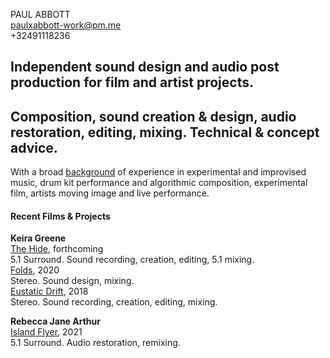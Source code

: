 PAUL ABBOTT  
paulxabbott-work@pm.me    
+32491118236  

## Independent sound design and audio post production for film and artist projects.

## Composition, sound creation & design, audio restoration, editing, mixing. Technical & concept advice.

With a broad [background](http://www.paulabbott.net) of experience in experimental and improvised music, drum kit performance and algorithmic composition, experimental film, artists moving image and live performance.

#### Recent Films & Projects

__Keira Greene__   
[The Hide](#), forthcoming  
5.1 Surround. Sound recording, creation, editing, 5.1 mixing.  
[Folds](https://lux.org.uk/work/folds), 2020  
Stereo. Sound design, mixing.  
[Eustatic Drift](https://lux.org.uk/work/eustatic-drift), 2018  
Stereo. Sound recording, creation, editing, mixing.  

__Rebecca Jane Arthur__  
[Island Flyer](https://elephy.org/works/island-flyer-a-postcard-from-the-isle-of-wight?profile=rebecca-jane-arthur), 2021  
5.1 Surround. Audio restoration, remixing.  
